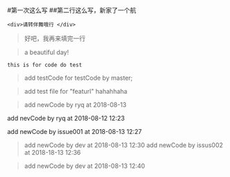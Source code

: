 #第一次这么写
##第二行这么写，新家了一个航


`<div>请转伴舞哦行 </div>`


> 好吧，我再来填完一行

> a beautiful day!

`this is for code do test`



> add testCode for testCode by master;


> add test file for  "featurl" hahahhaha



>add newCode by ryq at 2018-08-13



add nevCode by ryq at 2018-08-12 12:23

add newCode by issue001 at 2018-08-13 12:27

> add newCode by dev at 2018-08-13 12:30
> add newCode by issus002 at 2018-18-13 12:36






> add newCode by dev at 2018-08-13 12:40


